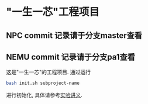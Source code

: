 # "一生一芯"工程项目

##  NPC commit 记录请于分支master查看
##  NEMU commit 记录请于分支pa1查看

这是"一生一芯"的工程项目. 通过运行
```bash
bash init.sh subproject-name
```
进行初始化, 具体请参考[实验讲义][lecture note].

[lecture note]: https://docs.ysyx.org/schedule.html
